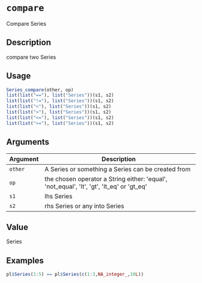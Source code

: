 # `compare`

Compare Series

## Description

compare two Series

## Usage

```r
Series_compare(other, op)
list(list("=="), list("Series"))(s1, s2)
list(list("!="), list("Series"))(s1, s2)
list(list("<"), list("Series"))(s1, s2)
list(list(">"), list("Series"))(s1, s2)
list(list("<="), list("Series"))(s1, s2)
list(list(">="), list("Series"))(s1, s2)
```

## Arguments

| Argument | Description                                                                               | 
| -------- | ----------------------------------------------------------------------------------------- |
| `other`         | A Series or something a Series can be created from                                        | 
| `op`         | the chosen operator a String either: 'equal', 'not\_equal', 'lt', 'gt', 'lt\_eq' or 'gt\_eq' | 
| `s1`         | lhs Series                                                                                | 
| `s2`         | rhs Series or any into Series                                                             | 

## Value

Series

## Examples

```r
pl$Series(1:5) == pl$Series(c(1:3,NA_integer_,10L))
```



